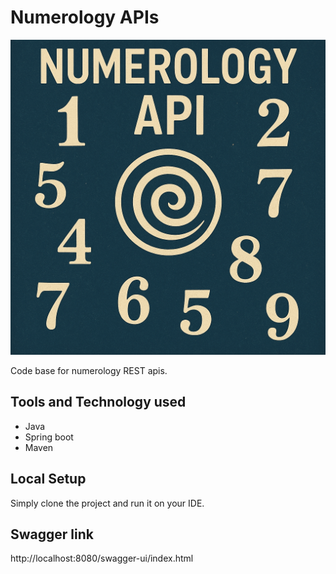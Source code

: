 # Numerology APIs
![img.png](img.png)

Code base for numerology REST apis.

## Tools and Technology used
- Java
- Spring boot
- Maven

## Local Setup
Simply clone the project and run it on your IDE.

## Swagger link
http://localhost:8080/swagger-ui/index.html
